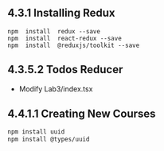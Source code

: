 ## 4.3.1 Installing Redux

```
npm  install  redux --save
npm  install  react-redux --save
npm  install  @reduxjs/toolkit --save

```


## 4.3.5.2 Todos Reducer
- Modify Lab3/index.tsx

## 4.4.1.1 Creating New Courses
```bash
npm install uuid
npm install @types/uuid
```